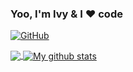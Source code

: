### Yoo, I'm Ivy & I ❤️ code

[![GitHub](https://img.shields.io/badge/dynamic/json?logo=github&label=GitHub&labelColor=495867&color=495867&query=%24.data.totalSubs&url=https%3A%2F%2Fapi.spencerwoo.com%2Fsubstats%2F%3Fsource%3Dgithub%26queryKey%3DspiderT&style=flat-square)](https://github.com/spiderT)

<a href="https://github.com/spiderT/github-readme-stats">
  <img align="center" src="https://github-readme-stats.vercel.app/api/top-langs/?username=spiderT&langs_count=8" />
</a>
<a href="https://github.com/spiderT/github-readme-stats">
  <img align="center" src="https://github-readme-stats.anuraghazra1.vercel.app/api?username=spiderT&show_icons=true&line_height=27&include_all_commits=true" alt="My github stats" />
</a>  
